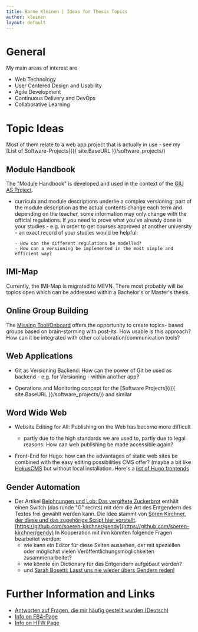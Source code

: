 ```yaml
---
title: Barne Kleinen | Ideas for Thesis Topics
author: kleinen
layout: default
---
```


# General

My main areas of interest are

* Web Technology
* User Centered Design and Usability
* Agile Development
* Continuous Delivery and DevOps
* Collaborative Learning

# Topic Ideas

Most of them relate to a web app project that is actually in use - see my
[List of Software-Projects]({{ site.BaseURL }}/software_projects/)

## Module Handbook

The "Module Handbook" is developed and used in the context of the [GIU AS Project](https://www.htw-berlin.de/forschung/online-forschungskatalog/projekte/projekt/?eid=2839).

- curricula and module descriptions underlie a complex versioning: part of the
  module description as the actual contents change each term and depending on the
  teacher, some information may only change with the official regulations.
  If you need to prove what you've already done in your studies - e.g. in order
  to get courses approved at another university - an exact record of your studies
  would be helpful:

      - How can the different regulations be modelled?
      - How can a versioning be implemented in the most simple and efficient way?

## IMI-Map

  Currently, the IMI-Map is migrated to MEVN. There most probably will be topics
  open which can be addressed within a Bachelor's or Master's thesis.

## Online Group Building

  The [Missing Tool/Onboard](https://showtime.f4.htw-berlin.de/ss20/bachelor/b5-the-missing-tool-projekt/) offers the opportunity to create topics- based groups based
  on brain-storming with post-its.
  How usable is this approach? How can it be integrated with other collaboration/communication tools?

## Web Applications

- Git as Versioning Backend: How can the power of Git be used as backend - e.g. for
  Versioning - within another app?

- Operations and Monitoring concept for the [Software Projects](({{ site.BaseURL }}/software_projects/)) and similar

## Word Wide Web

- Website Editing for All: Publishing on the Web has become more difficult
  - partly due to the high standards we are used to, partly due to legal reasons:
  How can web publishing be made accessible again?

- Front-End for Hugo: how can the advantages of static web sites be combined with
  the easy editing possibilities CMS offer? (maybe a bit like [HokusCMS](https://www.hokuscms.com/) but without local installation. Here's a [list of Hugo frontends](https://gohugo.io/tools/frontends/)

## Gender Automation

  - Der Artikel [Belohnungen und Lob: Das vergiftete Zuckerbrot](https://www.unerzogen-magazin.de/artikel/?articleID=842)
    enthält einen Switch (das runde "G" rechts) mit dem die Art des Entgendern des
    Textes frei gewählt werden kann. Die Idee stammt von [Sören Kirchner, der diese
    und das zugehörige Script hier vorstellt](https://soeren-kirchner.medium.com/ent-gendern-von-online-publikationen-ec7c40f9e490). [https://github.com/soeren-kirchner/gendy](https://github.com/soeren-kirchner/gendy)
    In Kooperation mit ihm könnten folgende Fragen bearbeitet werden:
    - wie kann ein Editor für diese Seiten aussehen, der mit speziellen oder möglichst
      vielen Veröffentlichungsmöglichkeiten zusammenarbeitet?
    - wie könnte ein Dictionary für das Entgendern aufgebaut werden?
    - und [Sarah Bosetti: Lasst uns nie wieder übers Gendern reden!](https://www.youtube.com/watch?v=_hqfMZnuUCI)


# Further Information and Links
* [Antworten auf Fragen, die mir häufig gestellt wurden (Deutsch)](faq)
* [Info on FB4-Page](https://www.f4.htw-berlin.de/studieren/abschlussarbeit-kolloquium/)
* [Info on HTW Page](https://www.htw-berlin.de/studium/studienorganisation/pruefungen-praktikum/abschlussarbeit/)
